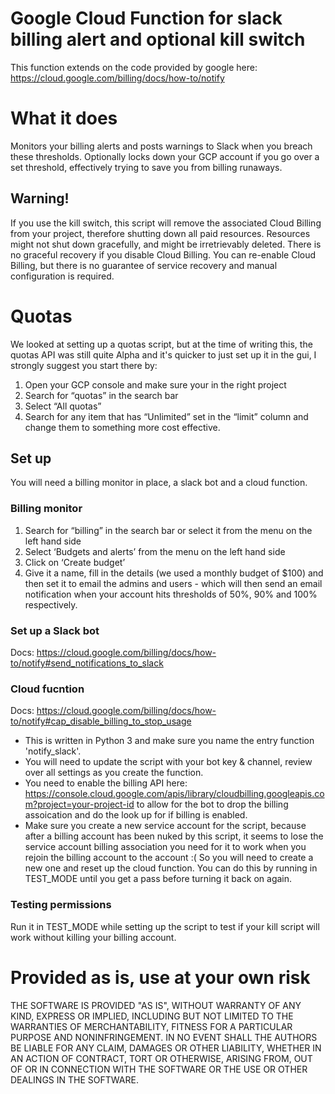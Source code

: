 # Google Cloud Function for slack billing alert and optional kill switch
This function extends on the code provided by google here: https://cloud.google.com/billing/docs/how-to/notify

# What it does
Monitors your billing alerts and posts warnings to Slack when you breach these thresholds.
Optionally locks down your GCP account if you go over a set threshold, effectively trying to save you from billing runaways.

## Warning!
If you use the kill switch, this script will remove the associated Cloud Billing from your project, therefore shutting down all paid resources. Resources might not shut down gracefully, and might be irretrievably deleted. There is no graceful recovery if you disable Cloud Billing.
You can re-enable Cloud Billing, but there is no guarantee of service recovery and manual configuration is required.
# Quotas
We looked at setting up a quotas script, but at the time of writing this, the quotas API was still quite Alpha and it's quicker to just set up it in the gui, I strongly suggest you start there by:

1. Open your GCP console and make sure your in the right project
2. Search for “quotas” in the search bar
3. Select “All quotas”
4. Search for any item that has “Unlimited” set in the “limit” column and change them to something more cost effective.

## Set up
You will need a billing monitor in place, a slack bot and a cloud function.

### Billing monitor

1. Search for “billing” in the search bar or select it from the menu on the left hand side
2. Select ‘Budgets and alerts’ from the menu on the left hand side
3. Click on ‘Create budget’
4. Give it a name, fill in the details (we used a monthly budget of $100) and then set it to email the admins and users - which will then send an email notification when your account hits thresholds of 50%, 90% and 100% respectively.

### Set up a Slack bot
Docs: https://cloud.google.com/billing/docs/how-to/notify#send_notifications_to_slack

### Cloud fucntion
Docs: https://cloud.google.com/billing/docs/how-to/notify#cap_disable_billing_to_stop_usage

* This is written in Python 3 and make sure you name the entry function 'notify_slack'.
* You will need to update the script with your bot key & channel, review over all settings as you create the function.
* You need to enable the billing API here: https://console.cloud.google.com/apis/library/cloudbilling.googleapis.com?project=your-project-id to allow for the bot to drop the billing assoication and do the look up for if billing is enabled.
* Make sure you create a new service account for the script, because after a billing account has been nuked by this script, it seems to lose the service account billing association you need for it to work when you rejoin the billing account to the account :( So you will need to create a new one and reset up the cloud function. You can do this by running in TEST_MODE until you get a pass before turning it back on again.

### Testing permissions
Run it in TEST_MODE while setting up the script to test if your kill script will work without killing your billing account.

# Provided as is, use at your own risk
THE SOFTWARE IS PROVIDED "AS IS", WITHOUT WARRANTY OF ANY KIND,
EXPRESS OR IMPLIED, INCLUDING BUT NOT LIMITED TO THE WARRANTIES OF
MERCHANTABILITY, FITNESS FOR A PARTICULAR PURPOSE AND NONINFRINGEMENT.
IN NO EVENT SHALL THE AUTHORS BE LIABLE FOR ANY CLAIM, DAMAGES OR
OTHER LIABILITY, WHETHER IN AN ACTION OF CONTRACT, TORT OR OTHERWISE,
ARISING FROM, OUT OF OR IN CONNECTION WITH THE SOFTWARE OR THE USE OR
OTHER DEALINGS IN THE SOFTWARE.